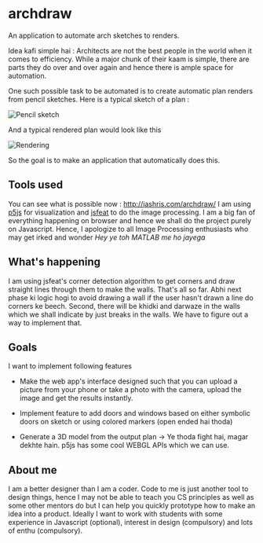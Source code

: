 # archdraw
An application to automate arch sketches to renders.

Idea kafi simple hai : Architects are not the best people in the world when it comes to efficiency. While a major chunk of
their kaam is simple, there are parts they do over and over again and hence there is ample space for automation.

One such possible task to be automated is to create automatic plan renders from pencil sketches.
Here is a typical sketch of a plan :

![Pencil sketch](https://github.com/iashris/archdraw/blob/master/testx.jpg "Pencil sketch")

And a typical rendered plan would look like this

![Rendering](https://i.ytimg.com/vi/xPL7BdpdqVQ/maxresdefault.jpg "Rendered plan")

So the goal is to make an application that automatically does this.

## Tools used

You can see what is possible now : http://iashris.com/archdraw/
I am using [p5js](https://p5js.org) for visualization and [jsfeat](https://inspirit.github.io/jsfeat/) to do the image processing.
I am a big fan of everything happening on browser and hence we shall do the project purely on Javascript.
Hence, I apologize to all Image Processing enthusiasts who may get irked and wonder _Hey ye toh MATLAB me ho jayega_

## What's happening

I am using jsfeat's corner detection algorithm to get corners and draw straight lines through them to make the walls. 
That's all so far. Abhi next phase ki logic hogi to avoid drawing a wall if the user hasn't drawn a line do corners ke beech.
Second, there will be khidki and darwaze in the walls which we shall indicate by just breaks in the walls. We have to figure out a way to implement that.

## Goals

I want to implement following features

* Make the web app's interface designed such that you can upload a picture from your phone or take a photo with the camera,
upload the image and get the results instantly.

* Implement feature to add doors and windows based on either symbolic doors on sketch or using colored markers (open ended hai thoda)

* Generate a 3D model from the output plan -> Ye thoda fight hai, magar dekhte hain. p5js has some cool WEBGL APIs which we can 
use. 

## About me

I am a better designer than I am a coder. Code to me is just another tool to design things, hence I may not be able to 
teach you CS principles as well as some other mentors do but I can help you quickly prototype how to make an idea into a product.
Ideally I want to work with students with some experience in Javascript (optional), interest in design (compulsory) and lots of enthu (compulsory).







